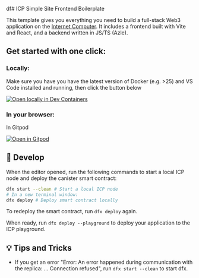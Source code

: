 df# ICP Simple Site Frontend Boilerplate

This template gives you everything you need to build a full-stack Web3 application on the [Internet Computer](https://internetcomputer.org/).
It includes a frontend built with Vite and React, and a backend written in JS/TS (Azle).

## Get started with one click:

### Locally:

Make sure you have you have the latest version of Docker (e.g. >25) and VS Code installed and running, then click the button below

[![Open locally in Dev Containers](https://img.shields.io/static/v1?label=Dev%20Containers&message=Open&color=blue&logo=visualstudiocode)](https://vscode.dev/redirect?url=vscode://ms-vscode-remote.remote-containers/cloneInVolume?url=https://github.com/ICPHubPH/icp-simple-site)

### In your browser:

In Gitpod

[![Open in Gitpod](https://gitpod.io/button/open-in-gitpod.svg)](https://gitpod.io/#https://github.com/scox014/icp-simple-site/)

## 🚀 Develop

When the editor opened, run the following commands to start a local ICP node and deploy the canister smart contract:

```bash
dfx start --clean # Start a local ICP node
# In a new terminal window:
dfx deploy # Deploy smart contract locally
```

To redeploy the smart contract, run `dfx deploy` again.

When ready, run `dfx deploy --playground` to deploy your application to the ICP playground.

## 💡 Tips and Tricks

- If you get an error "Error: An error happened during communication with the replica: ... Connection refused", run `dfx start --clean` to start dfx.
